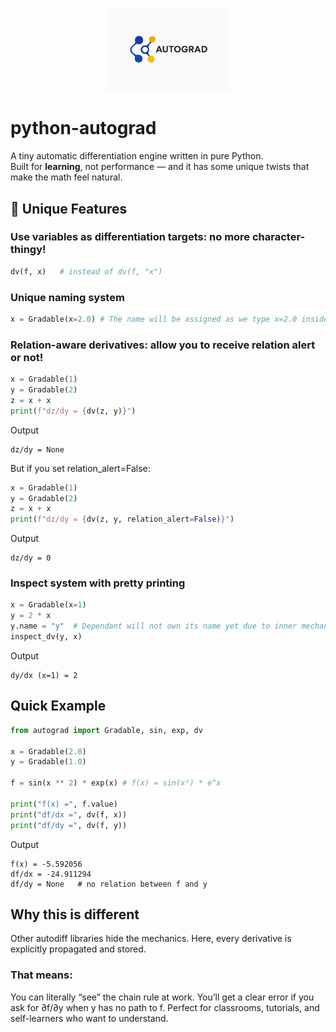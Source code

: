 <p align="center">
  <img src="python_autograd_logo.png" alt="Autograd Logo" width="200"/>
</p>

# python-autograd
A tiny automatic differentiation engine written in pure Python.  
Built for **learning**, not performance — and it has some unique twists that make the math feel natural.

## 🌟 Unique Features
### Use **variables as differentiation targets**: no more character-thingy!
  ```python
  dv(f, x)   # instead of dv(f, "x")
  ```
### Unique naming system
  ```python
  x = Gradable(x=2.0) # The name will be assigned as we type x=2.0 inside Gradable
  ```
### Relation-aware derivatives: allow you to receive relation alert or not!
  ```python
  x = Gradable(1)
  y = Gradable(2)
  z = x + x
  print(f"dz/dy = {dv(z, y)}")
  ```
  Output
  ```
  dz/dy = None
  ```

  But if you set relation_alert=False:
  ```python
  x = Gradable(1)
  y = Gradable(2)
  z = x + x
  print(f"dz/dy = {dv(z, y, relation_alert=False)}")
  ```
  Output
  ```
  dz/dy = 0
  ```
### Inspect system with pretty printing
  ```python
  x = Gradable(x=1)
  y = 2 * x
  y.name = "y"  # Dependant will not own its name yet due to inner mechanism 
  inspect_dv(y, x)
  ```
  Output
  ```
  dy/dx (x=1) = 2
  ```
## Quick Example
```python
from autograd import Gradable, sin, exp, dv

x = Gradable(2.0)
y = Gradable(1.0)

f = sin(x ** 2) * exp(x) # f(x) = sin(x²) * e^x

print("f(x) =", f.value)
print("df/dx =", dv(f, x))
print("df/dy =", dv(f, y))
```
Output
```
f(x) = -5.592056
df/dx = -24.911294
df/dy = None   # no relation between f and y
```
## Why this is different
Other autodiff libraries hide the mechanics.
Here, every derivative is explicitly propagated and stored.

### That means:
  You can literally “see” the chain rule at work.
  You’ll get a clear error if you ask for ∂f/∂y when y has no path to f.
  Perfect for classrooms, tutorials, and self-learners who want to understand.
